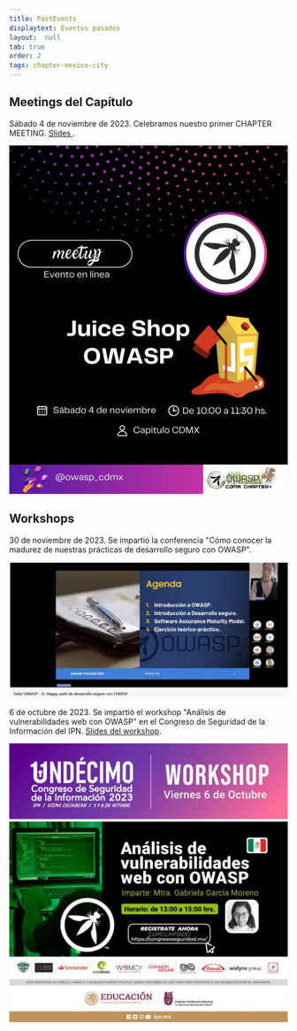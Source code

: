 ```yaml
---
title: PastEvents
displaytext: Eventos pasados
layout:  null
tab: true
order: 2
tags: chapter-mexico-city
---
```


## Meetings del Capítulo

Sábado 4 de noviembre de 2023. Celebramos nuestro primer CHAPTER MEETING. <a href="assets/Chapter meeting -  JuiceShop -OWASP_CDMX.pdf">  Slides </a>.
<div align="center"><img src="assets/images/juiceshop1123.jpg" style="max-width:100%;width:auto;height:auto;"></div>

## Workshops

30 de noviembre de 2023. Se impartió la conferencia "Cómo conocer la madurez de nuestras prácticas de desarrollo seguro con OWASP".
<div align="center"><img src="assets/images/happypath30-11-23.jpg" style="max-width:100%;width:auto;height:auto;"></div>

6 de octubre de 2023. Se impartió el workshop "Análisis de vulnerabilidades web con OWASP" en el Congreso de Seguridad de la Información del IPN. <a href="assets/AVOWASP-CSI23.pdf">  Slides del workshop</a>.
  
<div align="center"><img src="assets/images/workshop.jpg" style="max-width:100%;width:auto;height:auto;"></div>
